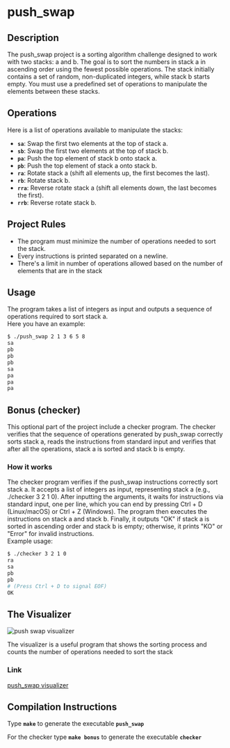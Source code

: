 <h1>push_swap</h1>


<h2>Description</h2>

The push_swap project is a sorting algorithm challenge designed to work with two stacks: a and b. The goal is to sort the numbers in stack a in ascending order using the fewest possible operations. The stack initially contains a set of random, non-duplicated integers, while stack b starts empty. You must use a predefined set of operations to manipulate the elements between these stacks.

<h2>Operations</h2>

Here is a list of operations available to manipulate the stacks:

<ul>
  <li><strong><code>sa</code></strong>: Swap the first two elements at the top of stack a.</li>
  <li><strong><code>sb</code></strong>: Swap the first two elements at the top of stack b.</li>
  <li><strong><code>pa</code></strong>: Push the top element of stack b onto stack a.</li>
  <li><strong><code>pb</code></strong>: Push the top element of stack a onto stack b.</li>
  <li><strong><code>ra</code></strong>: Rotate stack a (shift all elements up, the first becomes the last).</li>
  <li><strong><code>rb</code></strong>: Rotate stack b.</li>
  <li><strong><code>rra</code></strong>: Reverse rotate stack a (shift all elements down, the last becomes the first).</li>
  <li><strong><code>rrb</code></strong>: Reverse rotate stack b.</li>
</ul>

<h2>Project Rules</h2>

<ul>
  <li>The program must minimize the number of operations needed to sort the stack.</li>
  <li>Every instructions is printed separated on a newline.</li>
  <li>There's a limit in number of operations allowed based on the number of elements that are in the stack</li>
</ul>


<h2>Usage</h2>

The program takes a list of integers as input and outputs a sequence of operations required to sort stack a. <br>
Here you have an example:

```bash
$ ./push_swap 2 1 3 6 5 8
sa
pb
pb
pb
sa
pa
pa
pa
```

<h2>Bonus (checker)</h2>

This optional part of the project include a checker program. The checker verifies that the sequence of operations generated by push_swap correctly sorts stack a, reads the instructions from standard input and verifies that after all the operations, stack a is sorted and stack b is empty.
<br>

<h3>How it works</h3>
The checker program verifies if the push_swap instructions correctly sort stack a. It accepts a list of integers as input, representing stack a (e.g., ./checker 3 2 1 0). After inputting the arguments, it waits for instructions via standard input, one per line, which you can end by pressing Ctrl + D (Linux/macOS) or Ctrl + Z (Windows). The program then executes the instructions on stack a and stack b. Finally, it outputs "OK" if stack a is sorted in ascending order and stack b is empty; otherwise, it prints "KO" or "Error" for invalid instructions.
<br>
Example usage:

```bash
$ ./checker 3 2 1 0
ra
sa
pb
pb
# (Press Ctrl + D to signal EOF)
OK
```



<h2>The Visualizer</h2>

![push swap visualizer](https://raw.githubusercontent.com/sidev86/push_swap/master/visualizer.gif)


The visualizer is a useful program that shows the sorting process and counts the number of operations needed to sort the stack
<br>
<h3>Link</h3>
<a href="https://github.com/o-reo/push_swap_visualizer">push_swap visualizer</a>


<h2>Compilation Instructions</h2>

Type <strong><code>make</code></strong> to generate the executable <strong><code>push_swap</code></strong>

For the checker type <strong><code>make bonus</code></strong> to generate the executable <strong><code>checker</code></strong>








